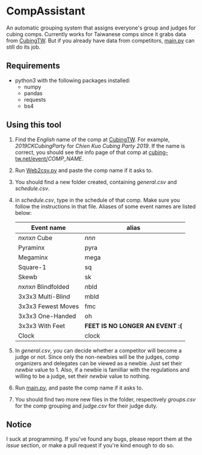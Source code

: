 CompAssistant
=
An automatic grouping system that assigns everyone's group and judges for cubing comps. 
Currently works for Taiwanese comps since it grabs data from [CubingTW](https://cubing-tw.net). But if you already have data from competitors, [main.py](./main.py) can still do its job.

## Requirements
- python3 with the following packages installed:
    - numpy
    - pandas
    - requests
    - bs4

## Using this tool
1. Find the *English* name of the comp at [CubingTW](https://cubing-tw.net). For example, *2019CKCubingParty* for *Chien Kuo Cubing Party 2019*. If the name is correct, you should see the info page of that comp at [cubing-tw.net/event/](https://cubing-tw.net/event/)*COMP_NAME*.
2. Run [Web2csv.py](./Web2csv.py) and paste the comp name if it asks to.
3. You should find a new folder created, containing *general.csv* and *schedule.csv*.
4. in *schedule.csv*, type in the schedule of that comp. Make sure you follow the instructions in that file. Aliases of some event names are listed below:


    | Event name | alias |
    | -------- | -------- |
    | *n*x*n*x*n* Cube | *nnn* |
    | Pyraminx | pyra |
    | Megaminx | mega |
    | Square-1 | sq |
    | Skewb | sk |
    | *n*x*n*x*n* Blindfolded| *n*bld |
    | 3x3x3 Multi-Blind | mbld|
    | 3x3x3 Fewest Moves | fmc|
    | 3x3x3 One-Handed | oh|
    | 3x3x3 With Feet | **FEET IS NO LONGER AN EVENT :(**|
    | Clock | clock | 
    
5. In *general.csv*, you can decide whether a competitor will become a judge or not. Since only the non-newbies will be the judges, comp organizers and delegates can be viewed as a newbie. Just set their *newbie* value to 1. Also, if a newbie is familliar with the regulations and willing to be a judge, set their *newbie* value to nothing.
6. Run [main.py](./main.py), and paste the comp name if it asks to.
7. You should find two more new files in the folder, respectively *groups.csv* for the comp grouping and *judge.csv* for their judge duty.

## Notice
I suck at programming. If you've found any bugs, please report them at the *issue* section, or make a pull request if you're kind enough to do so.
